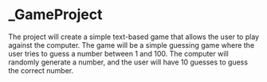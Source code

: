 # _GameProject
The project will create a simple text-based game that allows the user to play against the computer. The game will be a simple guessing game where the user tries to guess a number between 1 and 100. The computer will randomly generate a number, and the user will have 10 guesses to guess the correct number.
